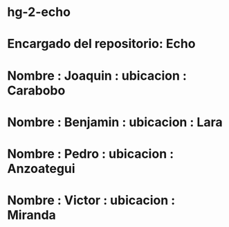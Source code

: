 # hg-2-echo
# Encargado del repositorio: Echo
# Nombre : Joaquin : ubicacion : Carabobo
# Nombre : Benjamin : ubicacion : Lara
# Nombre : Pedro : ubicacion : Anzoategui
# Nombre : Victor : ubicacion : Miranda
